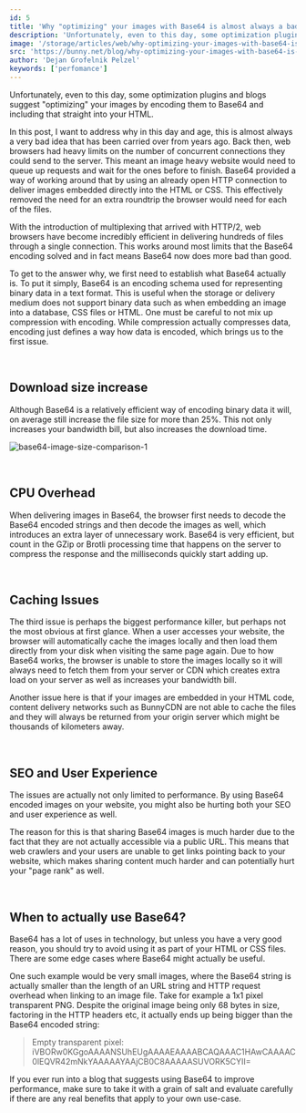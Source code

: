 ```yaml
---
id: 5
title: 'Why "optimizing" your images with Base64 is almost always a bad idea'
description: 'Unfortunately, even to this day, some optimization plugins and blogs suggest "optimizing" your images by encoding them to Base64 and including that straight into your HTML.'
image: '/storage/articles/web/why-optimizing-your-images-with-base64-is-almost-always-a-bad-idea/image'
src: 'https://bunny.net/blog/why-optimizing-your-images-with-base64-is-almost-always-a-bad-idea/'
author: 'Dejan Grofelnik Pelzel'
keywords: ['perfomance']
---
```


Unfortunately, even to this day, some optimization plugins and blogs suggest "optimizing" your images by encoding them to Base64 and including that straight into your HTML.

In this post, I want to address why in this day and age, this is almost always a very bad idea that has been carried over from years ago. Back then, web browsers had heavy limits on the number of concurrent connections they could send to the server. This meant an image heavy website would need to queue up requests and wait for the ones before to finish. Base64 provided a way of working around that by using an already open HTTP connection to deliver images embedded directly into the HTML or CSS. This effectively removed the need for an extra roundtrip the browser would need for each of the files.

With the introduction of multiplexing that arrived with HTTP/2, web browsers have become incredibly efficient in delivering hundreds of files through a single connection. This works around most limits that the Base64 encoding solved and in fact means Base64 now does more bad than good.

To get to the answer why, we first need to establish what Base64 actually is. To put it simply, Base64 is an encoding schema used for representing binary data in a text format. This is useful when the storage or delivery medium does not support binary data such as when embedding an image into a database, CSS files or HTML. One must be careful to not mix up compression with encoding. While compression actually compresses data, encoding just defines a way how data is encoded, which brings us to the first issue.

<br>

## Download size increase

Although Base64 is a relatively efficient way of encoding binary data it will, on average still increase the file size for more than 25%. This not only increases your bandwidth bill, but also increases the download time.

![base64-image-size-comparison-1](/storage/articles/web/why-optimizing-your-images-with-base64-is-almost-always-a-bad-idea/base64-image-size-comparison-1)

<br>

## CPU Overhead

When delivering images in Base64, the browser first needs to decode the Base64 encoded strings and then decode the images as well, which introduces an extra layer of unnecessary work. Base64 is very efficient, but count in the GZip or Brotli processing time that happens on the server to compress the response and the milliseconds quickly start adding up.

<br>

## Caching Issues

The third issue is perhaps the biggest performance killer, but perhaps not the most obvious at first glance. When a user accesses your website, the browser will automatically cache the images locally and then load them directly from your disk when visiting the same page again. Due to how Base64 works, the browser is unable to store the images locally so it will always need to fetch them from your server or CDN which creates extra load on your server as well as increases your bandwidth bill.

Another issue here is that if your images are embedded in your HTML code, content delivery networks such as BunnyCDN are not able to cache the files and they will always be returned from your origin server which might be thousands of kilometers away.

<br>

## SEO and User Experience

The issues are actually not only limited to performance. By using Base64 encoded images on your website, you might also be hurting both your SEO and user experience as well.

The reason for this is that sharing Base64 images is much harder due to the fact that they are not actually accessible via a public URL. This means that web crawlers and your users are unable to get links pointing back to your website, which makes sharing content much harder and can potentially hurt your "page rank" as well.

<br>

## When to actually use Base64?

Base64 has a lot of uses in technology, but unless you have a very good reason, you should try to avoid using it as part of your HTML or CSS files. There are some edge cases where Base64 might actually be useful.

One such example would be very small images, where the Base64 string is actually smaller than the length of an URL string and HTTP request overhead when linking to an image file. Take for example a 1x1 pixel transparent PNG. Despite the original image being only 68 bytes in size, factoring in the HTTP headers etc, it actually ends up being bigger than the Base64 encoded string:

> Empty transparent pixel:
> iVBORw0KGgoAAAANSUhEUgAAAAEAAAABCAQAAAC1HAwCAAAAC0lEQVR42mNkYAAAAAYAAjCB0C8AAAAASUVORK5CYII=

If you ever run into a blog that suggests using Base64 to improve performance, make sure to take it with a grain of salt and evaluate carefully if there are any real benefits that apply to your own use-case.
